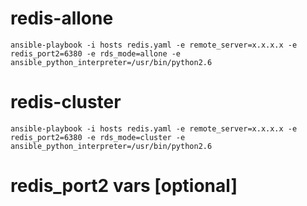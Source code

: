 # redis-allone
`ansible-playbook -i hosts redis.yaml -e remote_server=x.x.x.x -e redis_port2=6380 -e rds_mode=allone -e ansible_python_interpreter=/usr/bin/python2.6`


# redis-cluster
`ansible-playbook -i hosts redis.yaml -e remote_server=x.x.x.x -e redis_port2=6380 -e rds_mode=cluster -e ansible_python_interpreter=/usr/bin/python2.6`


# redis_port2 vars [optional]
